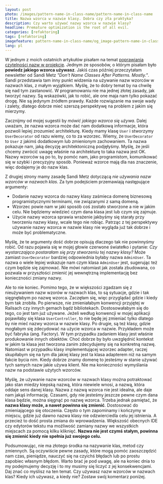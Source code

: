 ```yaml
---
layout: post
photo: /images/pattern-name-in-class-name/pattern-name-in-class-name
title: Nazwa wzorca w nazwie klasy. Dobra czy zła praktyka?
description: Czy warto używać nazwy wzorca w nazwie klasy?
headline: Premature optimization is the root of all evil.
categories: [refaktoring]
tags: [refaktoring]
imagefeature: pattern-name-in-class-name/og_image-pattern-name-in-class-name.jpg
lang: pl
---
```


W jednym z moich ostatnich artykułów pisałam na temat <a href="{{ site.baseurl }}/names-have-meaning" title="Jak tworzyć nazwy, które mają znaczenie? 13 sposobów na poprawienie czytelności nazw.">poprawiania czytelności nazw w projekcie</a>. Jednym ze sposobów, o którym pisałam było **powiedz jakiego wzorca używasz**. Jakiś czas później przeczytałam newsletter od Sandi Metz _"Don't Name Classes After Patterns. Mostly."_. Sandi przedstawia tam inny punkt widzenia na używanie nazw wzorców w nazwach klas, z małym wyjątkiem. Myślę, że to dobry temat by na chwilę się nad tym zastanowić. W programowaniu nie ma jednej złotej zasady, jak tworzyć nazwy. Są wskazówki, jak to robić, ale one maja nam tylko pokazać drogę. Nie są jedynym źródłem prawdy. Każde rozwiązanie ma swoje wady i zalety, dlatego dobrze mieć szerszą perspektywę na problem z jakim się mierzymy.

Zacznijmy od mojej sugestii by _mówić jakiego wzorca się używa_. Dalej uważam, że nazwa wzorca może dać nam dodatkową informacje, która pozwoli lepiej zrozumieć architekturę. Kiedy mamy klasę `User` i stworzymy `UserDecorator` od razu wiemy, co to za wzorzec. Wiemy, że `UserDecorator` to `User` z jakimś dodatkowym lub zmienionym zachowaniem. Ta nazwa pokazuje nam, jaką decyzję architektoniczną podjęłyśmy. Myślę, że jeśli chcemy zwrócić uwagę właśnie na architekturę to taka nazwa jest OK. Nazwy wzorców są po to, by pomóc nam, jako programistom, komunikować się w szybki i precyzyjny sposób. Ponieważ wzorce mają dla nas znaczenie, więc dodajemy je do nazw klas.

Z drugiej strony mamy zasadę Sandi Metz dotyczącą _nie używania nazw wzorców w nazwach klas_. Za tym podejściem przemawiają następujące argumenty:
  - Dodanie nazwy wzorca do nazwy klasy zaśmieca domenę biznesową programistycznymi terminami, nie związanymi z samą domeną.
  - Wzorzec powie nam w jaki sposób coś zostało stworzone a nie w jakim celu. Nie będziemy wiedzieć czym dana klasa jest lub czym się zajmuje.
  - Użycie nazwy wzorca sprawia wrażenie jakbyśmy się starały przy tworzeniu nazwy klasy, wcale tego nie robiąc.
Patrząc z tej perspektywy używanie nazwy wzorca w nazwie klasy nie wygląda już tak dobrze i może być problematyczne.

Myślę, że te argumenty dość dobrze opisują dlaczego tak nie powinnyśmy robić. Od razu pojawia się w mojej głowie czerwone światełko i pytanie: _Czy wystarczająco postarałam się przy stworzeniu tej nazwy klasy?_ Może zamiast `UserDecorator` bardziej odpowiednia byłaby nazwa `AdminUser`. Ta nazwa o wiele lepiej wskazuje nam czym klasa `AdminUser` jest, sugerując też czym będzie się zajmować. Nie mówi natomiast jak została zbudowana, co pozwala w przyszłości zmienić jej wewnętrzną implementację bez konieczności zmiany nazwy.

Ale to nie koniec. Pomimo tego, że w większości zgadzam się z nieużywaniem nazw wzorów w nazwach klas, to są sytuacje, gdzie i tak sięgnęłabym po nazwę wzorca. Zaczęłam się, więc przyglądać gdzie i kiedy bym tak zrobiła. Po pierwsze, nie zmieniałabym konwencji przyjętej w Railsach czy innych gemach bądź bibliotekach. Dostosowałabym się do tego, co jest tam już używane. Jeżeli według konwencji w mojej aplikacji pojawiłaby się klasa `UserController`, to nie będę jej zmieniać tylko dlatego by nie mieć nazwy wzorca w nazwie klasy. Po drugie, są też klasy, gdzie mogłabym się zdecydować na użycie wzorca w nazwie. Przykładem może być fabryka (ang. Factory). W tym przypadku zadaniem klasy jest właśnie produkowanie innych obiektów. Choć dobrze by było uwzględnić kontekst w jakim ta klasa jest tworzona zanim zdecydujemy się na konkretną nazwę. Natomiast w przypadku klasy implementującej wzorzec adapter, raczej skupiłabym się na tym dla jakiej klasy jest ta klasa adapterem niż na samym fakcie bycia nim. Kiedy dobrze znamy domenę to jesteśmy w stanie używać tych samych nazw jakie używa klient. Nie ma konieczności wymyślania nazw na podstawie użytych wzorców.

Myślę, że używanie nazw wzorców w nazwach klasy można potraktować jako stan miedzy kiepską nazwą, która niewiele wnosi, a nazwą, która oddaje sens danej klasy. Nazwa z nazwą wzorca nie jest idealna, ale daje nam jakąś informację. Czasami, gdy nie jesteśmy jeszcze pewne czym dana klasa będzie, można sięgnąć po nazwę wzorca. Trzeba jednak pamiętać, że **nazwa klasy może, a nawet powinna się zmienić**. Dostosować do zmieniającego się otoczenia. Często o tym zapominamy i kończymy w miejscu, gdzie już dawno nazwa klasy nie odzwierciedla celu jej istnienia. A przecież to dość prosta zmiana do wprowadzenia. Większość obecnych IDE czy edytorów tekstu ma możliwość zamiany nazwy we wszystkich miejscach za pomocą kilku kliknięć. **Nazwa nie jest czymś stałym, powinna się zmienić kiedy nie spełnia już swojego celu.**

Podsumowując, nie ma złotego środka na nazywanie klas, metod czy zmiennych. Są oczywiście pewne zasady, które mogą pomóc zaoszczędzić nam czas, pieniądze, nauczyć się na czyichś błędach lub po prostu zapobiec własnym błędom. Warto brać je pod uwagę, ale na koniec dnia to my podejmujemy decyzję i to my musimy się liczyć z jej konsekwencjami. Daj znać co myślisz na ten temat. Czy używasz nazw wzorców w nazwach klas? Kiedy ich używasz, a kiedy nie? Zostaw swój komentarz poniżej.

